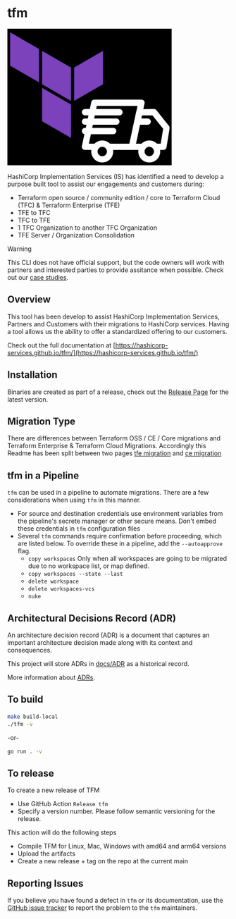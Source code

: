 # tfm

![TFM](site/docs/images/TFM-black.png)

HashiCorp Implementation Services (IS) has identified a need to develop a purpose built tool to assist our engagements and customers during:

- Terraform open source / community edition / core to Terraform Cloud (TFC) & Terraform Enterprise (TFE)
- TFE to TFC
- TFC to TFE
- 1 TFC Organization to another TFC Organization
- TFE Server / Organization Consolidation

> [!Warning]
> This CLI does not have official support, but the code owners will work with partners and interested parties to provide assitance when possible.
> Check out our [case studies](https://hashicorp-services.github.io/tfm/migration/case-studies/). 

## Overview

This tool has been develop to assist HashiCorp Implementation Services, Partners and Customers with their migrations to HashiCorp services. Having a tool allows us the ability to offer a standardized offering to our customers.

Check out the full documentation at [https://hashicorp-services.github.io/tfm/](https://hashicorp-services.github.io/tfm/)

## Installation

Binaries are created as part of a release, check out the [Release Page](https://github.com/hashicorp-services/tfm/releases) for the latest version.

## Migration Type

There are differences between Terraform OSS / CE / Core migrations and Terraform Enterprise & Terraform Cloud Migrations. Accordingly this Readme has been split between two pages [tfe migration](./tfe-migration.md) and [ce migration](./ce-migration.md)

## tfm in a Pipeline

`tfm` can be used in a pipeline to automate migrations. There are a few considerations when using `tfm` in this manner.

- For source and destination credentials use environment variables from the pipeline's secrete manager or other secure means. Don't embed these credentials in `tfm` configuration files
- Several `tfm` commands require confirmation before proceeding, which are listed below. To override these in a pipeline, add the `--autoapprove` flag.
  - `copy workspaces` Only when all workspaces are going to be migrated due to no workspace list, or map defined.
  - `copy workspaces --state --last`
  - `delete workspace`
  - `delete workspaces-vcs`
  - `nuke`

## Architectural Decisions Record (ADR)

An architecture decision record (ADR) is a document that captures an important architecture decision made along with its context and consequences.

This project will store ADRs in [docs/ADR](docs/ADR/) as a historical record.

More information about [ADRs](docs/ADR/index.md).

## To build

```bash
make build-local
./tfm -v
```

-or-

```bash
go run . -v
```

## To release

To create a new release of TFM

- Use GitHub Action `Release tfm`
- Specify a version number. Please follow semantic versioning for the release.

This action will do the following steps

- Compile TFM for Linux, Mac, Windows with amd64 and arm64 versions
- Upload the artifacts
- Create a new release + tag on the repo at the current main

## Reporting Issues

If you believe you have found a defect in `tfm` or its documentation, use the [GitHub issue tracker](https://github.com/hashicorp-services/tfm/issues) to report the problem to the `tfm` maintainers.
